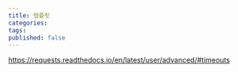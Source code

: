 ```yaml
---
title: 템플릿
categories: 
tags: 
published: false
---
```

https://requests.readthedocs.io/en/latest/user/advanced/#timeouts